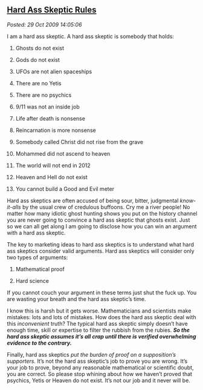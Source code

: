  
[Hard Ass Skeptic Rules](http://bakerjd99.wordpress.com/2009/10/29/hard-ass-skeptic-rules/)
-------------------------------------------------------------------------------------------

*Posted: 29 Oct 2009 14:05:06*

I am a hard ass skeptic. A hard ass skeptic is somebody that holds:

1.  Ghosts do not exist

2.  Gods do not exist

3.  UFOs are not alien spaceships

4.  There are no Yetis

5.  There are no psychics

6.  9/11 was not an inside job

7.  Life after death is nonsense

8.  Reincarnation is more nonsense

9.  Somebody called Christ did not rise from the grave

10. Mohammed did not ascend to heaven

11. The world will not end in 2012

12. Heaven and Hell do not exist

13. You cannot build a Good and Evil meter

Hard ass skeptics are often accused of being sour, bitter, judgmental
*know-it-alls* by the usual crew of credulous buffoons. Cry me a river
people! No matter how many idiotic ghost hunting shows you put on the
history channel you are never going to convince a hard ass skeptic that
ghosts exist. Just so we can all get along I am going to disclose how
you can win an argument with a hard ass skeptic.

The key to marketing ideas to hard ass skeptics is to understand what
hard ass skeptics consider valid arguments. Hard ass skeptics will
consider only two types of arguments:

1.  Mathematical proof

2.  Hard science

If you cannot couch your argument in these terms just shut the fuck up.
You are wasting your breath and the hard ass skeptic’s time.

I know this is harsh but it gets worse. Mathematicians and scientists
make mistakes: lots and lots of mistakes. How does the hard ass skeptic
deal with this *inconvenient* truth? The typical hard ass skeptic simply
doesn’t have enough time, skill or expertise to filter the rubbish from
the rubies. ***So the hard ass skeptic assumes it’s all crap until there
is verified overwhelming evidence to the contrary.***

Finally, hard ass skeptics *put the burden of proof on a supposition’s
supporters.* It’s not the hard ass skeptic’s job to prove you are wrong.
It’s your job to prove, beyond any reasonable mathematical or scientific
doubt, you are correct. So please stop whining about how we haven’t
proved that psychics, Yetis or Heaven do not exist. It’s not our job and
it never will be.
